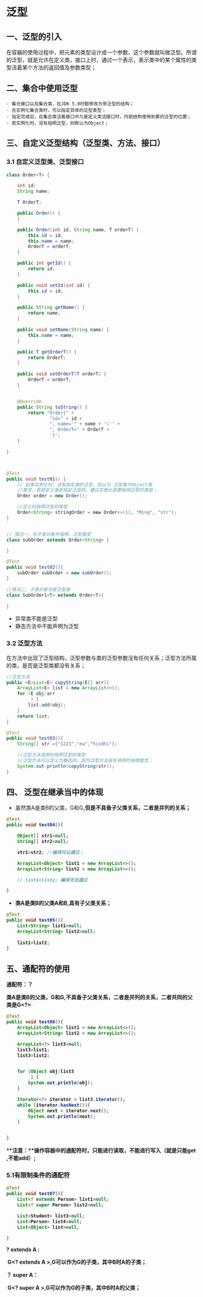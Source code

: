 # 泛型 

## 一、泛型的引入

​	在容器的使用过程中，把元素的类型设计成一个参数，这个参数就叫做泛型。所谓的泛型，就是允许在定义类，接口上时，通过一个表示，表示类中的某个属性的类型活着某个方法的返回值及参数类型；

## 二、集合中使用泛型

	- 集合接口以及集合类，在JDK 5.0时都修改为带泛型的结构；
	- 在实例化集合类时，可以指定具体的泛型类型；
	- 指定完成后，在集合类活着接口中凡是定义类活接口时，内部结构使用到累的泛型的位置；
	- 若实例化时，没有指明泛型，则默认为Object；

## 三、自定义泛型结构（泛型类、方法、接口）

### 3.1 自定义泛型类、泛型接口

```java
class Order<T> {

    int id;
    String name;

    T OrderT;

    public Order() {
    }

    public Order(int id, String name, T orderT) {
        this.id = id;
        this.name = name;
        OrderT = orderT;
    }

    public int getId() {
        return id;
    }

    public void setId(int id) {
        this.id = id;
    }

    public String getName() {
        return name;
    }

    public void setName(String name) {
        this.name = name;
    }

    public T getOrderT() {
        return OrderT;
    }

    public void setOrderT(T orderT) {
        OrderT = orderT;
    }


    @Override
    public String toString() {
        return "Order{" +
                "id=" + id +
                ", name='" + name + '\'' +
                ", OrderT=" + OrderT +
                '}';
    }

}



@Test
public void test01() {
    // 如果实例化时，没有指定类的泛型，则认为 泛型类为Object类
    //要求，若是定义类是指定泛型的，建议实例化是要指明泛型的类型；
    Order order = new Order();

    //定义时指明泛型的类型
    Order<String> stringOrder = new Order<>(11, "Ming", "str");
}


// 情况一、在子类对象中指明，泛型类型
class subOrder extends Order<String> {

}

@Test
public void test02(){
    subOrder subOrder = new subOrder();
}

//情况二、子类对象也是泛型类
class SubOrder1<T> extends Order<T>{
    
}
```

- 异常类不能是泛型
- 静态方法中不能声明为泛型

### 3.2 泛型方法

​	在方法中出现了泛型结构，泛型参数与类的泛型参数没有任何关系；泛型方法所属的类，是否是泛型类都没有关系；

```java
//泛型方法
public <E>List<E> copyString(E[] arr){
    ArrayList<E> list = new ArrayList<>();
    for (E obj:arr
         ) {
        list.add(obj);
    }
    return list;
}

@Test
public void test03(){
    String[] str ={"1221","ew","hisdhi"};

    //泛型方法调用时指明泛型的类型
    //泛型方法可以定义为静态的，因为泛型方法是在调用时指明类型；
    System.out.println(copyString(str));
}
```



## 四、 泛型在继承当中的体现

- 虽然类A是类B的父类，G<A>和G<B>,但是不具备子父类关系，二者是并列的关系；

```java
@Test
public void test04(){

    Object[] str1=null;
    String[] str2=null;

    str1=str2; //编译可以通过；

    ArrayList<Object> list1 = new ArrayList<>();
    ArrayList<String> list2 = new ArrayList<>();

    // list1=list2; 编译无法通过

}
```

- 类A是类B的父类A<G>和B<G>,具有子父类关系；

```java 
@Test
public void test05(){
    List<String> list1=null;
    ArrayList<String> list2=null;
    
    list1=list2;
}
```

## 五、通配符的使用

通配符：？

类A是类B的父类，G<A>和G<B>,不具备子父类关系，二者是并列的关系，二者共同的父类是G<?>

```java
@Test
public void test06(){
    ArrayList<Object> list1 = new ArrayList<>();
    ArrayList<String> list2 = new ArrayList<>();

    ArrayList<?> list3=null;
    list3=list1;
    list3=list2;


    for (Object obj:list3
         ) {
        System.out.println(obj);
    }

    Iterator<?> iterator = list3.iterator();
    while (iterator.hasNext()){
        Object next = iterator.next();
        System.out.println(next);
    }


}
```

**注意：**操作容器中的通配符时，只能进行读取，不能进行写入（就是只能get ,不能add）;

### 5.1有限制条件的通配符

```java
@Test
public void test07(){
    List<? extends Person> list1=null;
    List<? super Person> list2=null;

    List<Student> list3=null;
    List<Person> list4=null;
    List<Object> list=null;

}
```

**? extends A :**

​		G<? extends A >,G<A>可以作为G<B>的子类，其中B时A的子类；

**？ super A**：

​		G<? super A >,G<A>可以作为G<B>的子类，其中B时A的父类；		